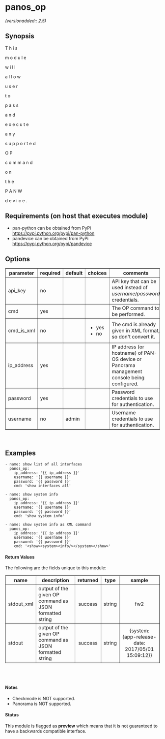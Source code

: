# panos_op

_(versionadded:: 2.5)_


## Synopsis

T
h
i
s
 
m
o
d
u
l
e
 
w
i
l
l
 
a
l
l
o
w
 
u
s
e
r
 
t
o
 
p
a
s
s
 
a
n
d
 
e
x
e
c
u
t
e
 
a
n
y
 
s
u
p
p
o
r
t
e
d
 
O
P
 
c
o
m
m
a
n
d
 
o
n
 
t
h
e
 
P
A
N
W
 
d
e
v
i
c
e
.


## Requirements (on host that executes module)

- pan-python can be obtained from PyPi https://pypi.python.org/pypi/pan-python
- pandevice can be obtained from PyPi https://pypi.python.org/pypi/pandevice

## Options

<table border=1 cellpadding=4>
<tr>
<th class="head">parameter</th>
<th class="head">required</th>
<th class="head">default</th>
<th class="head">choices</th>
<th class="head">comments</th>
</tr>
<tr><td>api_key<br/><div style="font-size: small;"></div></td>
<td>no</td>
<td></td>
<td></td>
<td><div>API key that can be used instead of <em>username</em>/<em>password</em> credentials.</div></td></tr>
<tr><td>cmd<br/><div style="font-size: small;"></div></td>
<td>yes</td>
<td></td>
<td></td>
<td><div>The OP command to be performed.</div></td></tr>
<tr><td>cmd_is_xml<br/><div style="font-size: small;"></div></td>
<td>no</td>
<td></td>
<td><ul><li>yes</li><li>no</li></ul></td>
<td><div>The cmd is already given in XML format, so don't convert it.</div></td></tr>
<tr><td>ip_address<br/><div style="font-size: small;"></div></td>
<td>yes</td>
<td></td>
<td></td>
<td><div>IP address (or hostname) of PAN-OS device or Panorama management console being configured.</div></td></tr>
<tr><td>password<br/><div style="font-size: small;"></div></td>
<td>yes</td>
<td></td>
<td></td>
<td><div>Password credentials to use for authentication.</div></td></tr>
<tr><td>username<br/><div style="font-size: small;"></div></td>
<td>no</td>
<td>admin</td>
<td></td>
<td><div>Username credentials to use for authentication.</div></td></tr>
</table>
</br>



## Examples

    - name: show list of all interfaces
      panos_op:
        ip_address: '{{ ip_address }}'
        username: '{{ username }}'
        password: '{{ password }}'
        cmd: 'show interfaces all'
    
    - name: show system info
      panos_op:
        ip_address: '{{ ip_address }}'
        username: '{{ username }}'
        password: '{{ password }}'
        cmd: 'show system info'
    
    - name: show system info as XML command
      panos_op:
        ip_address: '{{ ip_address }}'
        username: '{{ username }}'
        password: '{{ password }}'
        cmd: '<show><system><info/></system></show>'
#### Return Values

The following are the fields unique to this module:

<table border=1 cellpadding=4>
<tr>
<th class="head">name</th>
<th class="head">description</th>
<th class="head">returned</th>
<th class="head">type</th>
<th class="head">sample</th>
</tr>

<tr>
    <td> stdout_xml </td>
    <td> output of the given OP command as JSON formatted string </td>
    <td align=center> success </td>
    <td align=center> string </td>
    <td align=center> <response status=success><result><system><hostname>fw2</hostname> </td>
</tr>
<tr>
    <td> stdout </td>
    <td> output of the given OP command as JSON formatted string </td>
    <td align=center> success </td>
    <td align=center> string </td>
    <td align=center> {system: {app-release-date: 2017/05/01  15:09:12}} </td>
</tr>

</table>
</br></br>

#### Notes

- Checkmode is NOT supported.
- Panorama is NOT supported.



#### Status

This module is flagged as **preview** which means that it is not guaranteed to have a backwards compatible interface.

